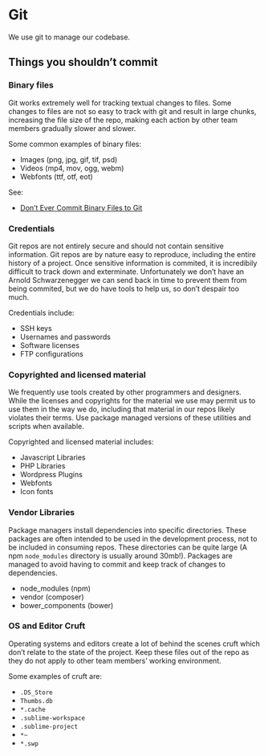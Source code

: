 Git
===

We use git to manage our codebase.

Things you shouldn’t commit
---------------------------

### Binary files

Git works extremely well for tracking textual changes to files. Some changes to files are not so easy to track with git and result in large chunks, increasing the file size of the repo, making each action by other team members gradually slower and slower.

Some common examples of binary files:

* Images (png, jpg, gif, tif, psd)
* Videos (mp4, mov, ogg, webm)
* Webfonts (ttf, otf, eot)

See:

* [Don’t Ever Commit Binary Files to Git](https://robinwinslow.co.uk/2013/06/11/dont-ever-commit-binary-files-to-git/)

### Credentials

Git repos are not entirely secure and should not contain sensitive information. Git repos are by nature easy to reproduce, including the entire history of a project. Once sensitive information is commited, it is incredibily difficult to track down and exterminate. Unfortunately we don’t have an Arnold Schwarzenegger we can send back in time to prevent them from being commited, but we do have tools to help us, so don’t despair too much.

Credentials include:

* SSH keys
* Usernames and passwords
* Software licenses
* FTP configurations

### Copyrighted and licensed material

We frequently use tools created by other programmers and designers. While the licenses and copyrights for the material we use may permit us to use them in the way we do, including that material in our repos likely violates their terms. Use package managed versions of these utilities and scripts when available.

Copyrighted and licensed material includes:

* Javascript Libraries
* PHP Libraries
* Wordpress Plugins
* Webfonts
* Icon fonts

### Vendor Libraries

Package managers install dependencies into specific directories. These packages are often intended to be used in the development process, not to be included in consuming repos. These directories can be quite large (A npm `node_modules` directory is usually around 30mb!). Packages are managed to avoid having to commit and keep track of changes to dependencies.

* node_modules (npm)
* vendor (composer)
* bower_components (bower)

### OS and Editor Cruft

Operating systems and editors create a lot of behind the scenes cruft which don’t relate to the state of the project. Keep these files out of the repo as they do not apply to other team members’ working environment.

Some examples of cruft are:

* `.DS_Store`
* `Thumbs.db`
* `*.cache`
* `.sublime-workspace`
* `.sublime-project`
* `*~`
* `*.swp`
